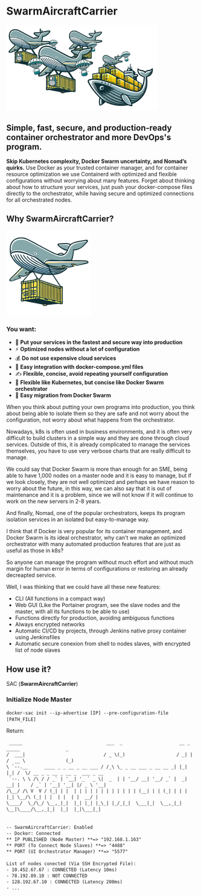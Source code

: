 # SwarmAircraftCarrier

<img src="https://github.com/HarryEddward/ContainerizedAircraftCarrier/blob/main/.github/img/banner_full.png?raw=true" alt="alt text" width="400">

## Simple, fast, secure, and production-ready container orchestrator and more DevOps's program.

**Skip Kubernetes complexity, Docker Swarm uncertainty, and Nomad’s quirks.** Use Docker as your trusted container manager, and for container resource optimization we use Containerd with optimized and flexible configurations without worrying about many features. Forget about thinking about how to structure your services, just push your docker-compose files directly to the orchestrator, while having secure and optimized connections for all orchestrated nodes.

## Why SwarmAircraftCarrier?
<img src="https://github.com/HarryEddward/ContainerizedAircraftCarrier/blob/main/.github/img/swarm_light.png?raw=true" alt="alt text" width="225">

### You want:
- 🚀 **Put your services in the fastest and secure way into production**
- ⚡ **Optimized nodes without a lot of configuration**
- 💰 **Do not use expensive cloud services**
- 🐳 **Easy integration with docker-compose.yml files**
- ✍️ **Flexible, concise, avoid repeating yourself configuration**
- 🔄 **Flexible like Kubernetes, but concise like Docker Swarm orchestrator**
- 🔁 **Easy migration from Docker Swarm**

When you think about putting your own programs into production, you think about being able to isolate them so they are safe and not worry about the configuration, not worry about what happens from the orchestrator.

Nowadays, k8s is often used in business environments, and it is often very difficult to build clusters in a simple way and they are done through cloud services. Outside of this, it is already complicated to manage the services themselves, you have to use very verbose charts that are really difficult to manage.

We could say that Docker Swarm is more than enough for an SME, being able to have 1,000 nodes on a master node and it is easy to manage, but if we look closely, they are not well optimized and perhaps we have reason to worry about the future, in this way, we can also say that it is out of maintenance and it is a problem, since we will not know if it will continue to work on the new servers in 2-8 years.

And finally, Nomad, one of the popular orchestrators, keeps its program isolation services in an isolated but easy-to-manage way.

I think that if Docker is very popular for its container management, and Docker Swarm is its ideal orchestrator, why can't we make an optimized orchestrator with many automated production features that are just as useful as those in k8s?

So anyone can manage the program without much effort and without much margin for human error in terms of configurations or restoring an already decreapted service.

Well, I was thinking that we could have all these new features:
- CLI (All functions in a compact way)
- Web GUI (Like the Portainer program, see the slave nodes and the master, with all its functions to be able to use)
- Functions directly for production, avoiding ambiguous functions
- Always encrypted networks
- Automatic CI/CD by projects, through Jenkins native proxy container using Jenkinsfiles
- Automatic secure conexion from shell to nodes slaves, with encrypted list of node slaves

## How use it?

SAC (**SwarmAircraftCarrier**)

### Initialize Node Master
```docker-sac init --ip-advertise [IP] --pre-configuration-file [PATH_FILE]```

Return:
```
 _____                               ___  _                     __ _   _____                 _            
/  ___|                             / _ \(_)                   / _| | /  __ \               (_)           
\ `--.__      ____ _ _ __ _ __ ___ / /_\ \_ _ __ ___ _ __ __ _| |_| |_| /  \/ __ _ _ __ _ __ _  ___ _ __  
 `--. \ \ /\ / / _` | '__| '_ ` _ \|  _  | | '__/ __| '__/ _` |  _| __| |    / _` | '__| '__| |/ _ \ '__| 
/\__/ /\ V  V / (_| | |  | | | | | | | | | | | | (__| | | (_| | | | |_| \__/\ (_| | |  | |  | |  __/ |    
\____/  \_/\_/ \__,_|_|  |_| |_| |_\_| |_/_|_|  \___|_|  \__,_|_|  \__|\____/\__,_|_|  |_|  |_|\___|_|    
                                                                                                          

-- SwarmAircraftCarrier: Enabled
-- Docker: Connected
** IP PUBLISHED (Node Master) **=> "192.168.1.163"
** PORT (To Connect Node Slaves) **=> "4488"
** PORT (UI Orchestrator Manager) **=> "5577"

List of nodes conected (Via SSH Encrypted File):
- 10.452.67.67 : CONNECTED (Latency 10ms)
- 78.192.89.10 : NOT CONNECTED
- 128.192.67.10 : CONNECTED (Latency 200ms)
- ...
```

###

